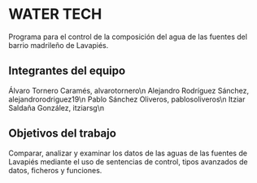 # WATER TECH

Programa para el control de la composición del agua de las fuentes del barrio madrileño de Lavapiés.

## Integrantes del equipo

Álvaro Tornero Caramés, alvarotornero\n
Alejandro Rodríguez Sánchez, alejandrorodriguez19\n
Pablo Sánchez Oliveros, pablosoliveros\n
Itziar Saldaña González, itziarsg\n

## Objetivos del trabajo

Comparar, analizar y examinar los datos de las aguas de las fuentes de Lavapiés mediante el uso de sentencias de control, tipos avanzados de datos, ficheros y funciones.
